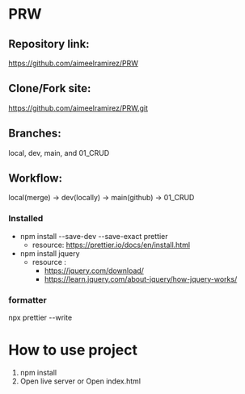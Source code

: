 # PRW

## Repository link:

https://github.com/aimeelramirez/PRW

## Clone/Fork site:

https://github.com/aimeelramirez/PRW.git

## Branches:

local, dev, main, and 01_CRUD

## Workflow:

local(merge) -> dev(locally) -> main(github) -> 01_CRUD

### Installed
- npm install --save-dev --save-exact prettier
  - resource: https://prettier.io/docs/en/install.html
- npm install jquery
  - resource :
    - https://jquery.com/download/
    - https://learn.jquery.com/about-jquery/how-jquery-works/


### formatter
npx prettier --write <file directory>

# How to use project

1. npm install
2. Open live server or Open index.html